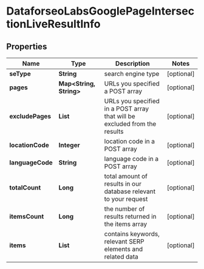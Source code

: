 # DataforseoLabsGooglePageIntersectionLiveResultInfo


## Properties

| Name | Type | Description | Notes |
|------------ | ------------- | ------------- | -------------|
**seType** | **String** | search engine type |[optional]|
**pages** | **Map<String, String>** | URLs you specified a POST array |[optional]|
**excludePages** | **List<String>** | URLs you specified in a POST array that will be excluded from the results |[optional]|
**locationCode** | **Integer** | location code in a POST array |[optional]|
**languageCode** | **String** | language code in a POST array |[optional]|
**totalCount** | **Long** | total amount of results in our database relevant to your request |[optional]|
**itemsCount** | **Long** | the number of results returned in the items array |[optional]|
**items** | **List<DataforseoLabsPageIntersectionLiveItem>** | contains keywords, relevant SERP elements and related data |[optional]|